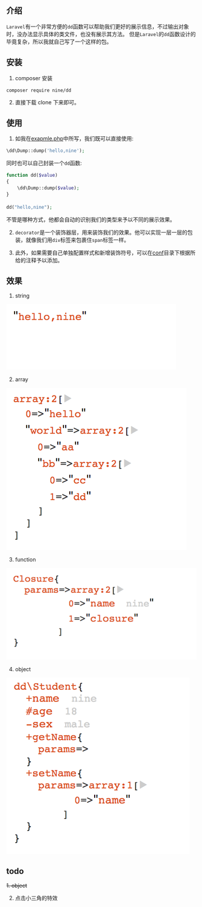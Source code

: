 ## 介绍
`Laravel`有一个非常方便的`dd`函数可以帮助我们更好的展示信息，不过输出对象时，没办法显示具体的类文件，也没有展示其方法。
但是`Laravel`的`dd`函数设计的毕竟复杂，所以我就自己写了一个这样的包。

## 安装
1. composer 安装
```
composer require nine/dd 
```

2. 直接下载
clone 下来即可。

## 使用

1. 如我在[exapmle.php](/example.php)中所写，我们既可以直接使用:
```php
\dd\Dump::dump('hello,nine');
```
同时也可以自己封装一个`dd`函数:
```php
function dd($value)
{
    \dd\Dump::dump($value);
}

dd("hello,nine");
```

不管是哪种方式，他都会自动的识别我们的类型来予以不同的展示效果。

2. `decorator`是一个装饰器层，用来装饰我们的效果。他可以实现一层一层的包装，就像我们用`div`标签来包裹住`span`标签一样。

3. 此外，如果需要自己单独配置样式和新增装饰符号，可以在[conf](/src/conf)目录下根据所给的注释予以添加。


## 效果
1. string

![Aaron Swartz](/tmp/string.png)

2. array

![Aaron Swartz](/tmp/array.png)

3. function

![Aaron Swartz](/tmp/function.png)

4. object

![Aaron Swartz](/tmp/object.png)

## todo
~~1. object~~

2. 点击小三角的特效
